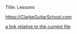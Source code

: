 Title: Lessons

<p><a href="https://ClarkeGuitarSchool.com" target="_blank">https://ClarkeGuitarSchool.com</a></p>



[a link relative to the current file]({filename}/category/coaching.md)